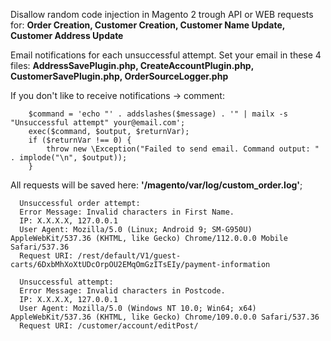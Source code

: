 Disallow random code injection in Magento 2 trough API or WEB requests for:
**Order Creation, Customer Creation, Customer Name Update, Customer Address Update**

Email notifications for each unsuccessful attempt.
Set your email in these 4 files:
    **AddressSavePlugin.php, CreateAccountPlugin.php, CustomerSavePlugin.php, OrderSourceLogger.php**
    
If you don't like to receive notifications -> comment:

        $command = 'echo "' . addslashes($message) . '" | mailx -s "Unsuccessful attempt" your@email.com';
        exec($command, $output, $returnVar);
        if ($returnVar !== 0) {
            throw new \Exception("Failed to send email. Command output: " . implode("\n", $output));
        }
All requests will be saved here:     **'/magento/var/log/custom_order.log'**;

      Unsuccessful order attempt:
      Error Message: Invalid characters in First Name.
      IP: X.X.X.X, 127.0.0.1
      User Agent: Mozilla/5.0 (Linux; Android 9; SM-G950U) AppleWebKit/537.36 (KHTML, like Gecko) Chrome/112.0.0.0 Mobile Safari/537.36
      Request URI: /rest/default/V1/guest-carts/6DxbMhXoXtUDcOrpOU2EMqOmGzITsEIy/payment-information

      Unsuccessful attempt:
      Error Message: Invalid characters in Postcode.
      IP: X.X.X.X, 127.0.0.1
      User Agent: Mozilla/5.0 (Windows NT 10.0; Win64; x64) AppleWebKit/537.36 (KHTML, like Gecko) Chrome/109.0.0.0 Safari/537.36
      Request URI: /customer/account/editPost/
